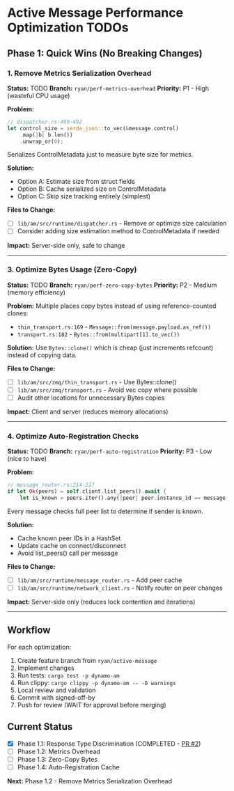 # Active Message Performance Optimization TODOs

## Phase 1: Quick Wins (No Breaking Changes)

### 1. Remove Metrics Serialization Overhead
**Status:** TODO
**Branch:** `ryan/perf-metrics-overhead`
**Priority:** P1 - High (wasteful CPU usage)

**Problem:**
```rust
// dispatcher.rs:490-492
let control_size = serde_json::to_vec(&message.control)
    .map(|b| b.len())
    .unwrap_or(0);
```
Serializes ControlMetadata just to measure byte size for metrics.

**Solution:**
- Option A: Estimate size from struct fields
- Option B: Cache serialized size on ControlMetadata
- Option C: Skip size tracking entirely (simplest)

**Files to Change:**
- [ ] `lib/am/src/runtime/dispatcher.rs` - Remove or optimize size calculation
- [ ] Consider adding size estimation method to ControlMetadata if needed

**Impact:** Server-side only, safe to change

---

### 3. Optimize Bytes Usage (Zero-Copy)
**Status:** TODO
**Branch:** `ryan/perf-zero-copy-bytes`
**Priority:** P2 - Medium (memory efficiency)

**Problem:**
Multiple places copy bytes instead of using reference-counted clones:
- `thin_transport.rs:169` - `Message::from(message.payload.as_ref())`
- `transport.rs:182` - `Bytes::from(multipart[1].to_vec())`

**Solution:**
Use `Bytes::clone()` which is cheap (just increments refcount) instead of copying data.

**Files to Change:**
- [ ] `lib/am/src/zmq/thin_transport.rs` - Use Bytes::clone()
- [ ] `lib/am/src/zmq/transport.rs` - Avoid vec copy where possible
- [ ] Audit other locations for unnecessary Bytes copies

**Impact:** Client and server (reduces memory allocations)

---

### 4. Optimize Auto-Registration Checks
**Status:** TODO
**Branch:** `ryan/perf-auto-registration`
**Priority:** P3 - Low (nice to have)

**Problem:**
```rust
// message_router.rs:214-217
if let Ok(peers) = self.client.list_peers().await {
    let is_known = peers.iter().any(|peer| peer.instance_id == message.sender_instance);
```
Every message checks full peer list to determine if sender is known.

**Solution:**
- Cache known peer IDs in a HashSet
- Update cache on connect/disconnect
- Avoid list_peers() call per message

**Files to Change:**
- [ ] `lib/am/src/runtime/message_router.rs` - Add peer cache
- [ ] `lib/am/src/runtime/network_client.rs` - Notify router on peer changes

**Impact:** Server-side only (reduces lock contention and iterations)

---

## Workflow

For each optimization:
1. Create feature branch from `ryan/active-message`
2. Implement changes
3. Run tests: `cargo test -p dynamo-am`
4. Run clippy: `cargo clippy -p dynamo-am -- -D warnings`
5. Local review and validation
6. Commit with signed-off-by
7. Push for review (WAIT for approval before merging)

## Current Status

- [x] Phase 1.1: Response Type Discrimination (COMPLETED - [PR #2](https://github.com/ryanolson/dynamo-am/pull/2))
- [ ] Phase 1.2: Metrics Overhead
- [ ] Phase 1.3: Zero-Copy Bytes
- [ ] Phase 1.4: Auto-Registration Cache

**Next:** Phase 1.2 - Remove Metrics Serialization Overhead

